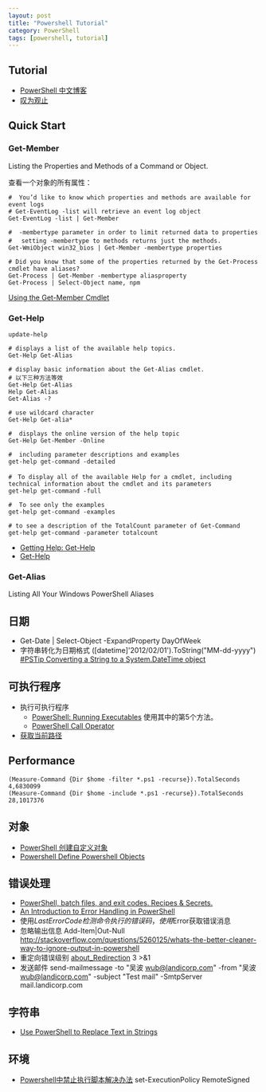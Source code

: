 ```yaml
---
layout: post
title: "Powershell Tutorial"
category: PowerShell
tags: [powershell, tutorial]
--- 
```


## Tutorial

- [PowerShell 中文博客](http://www.pstips.net/)
- [叹为观止](http://blog.vichamp.com/)

## Quick Start

### Get-Member

Listing the Properties and Methods of a Command or Object.

查看一个对象的所有属性：

```shell
#  You’d like to know which properties and methods are available for event logs
# Get-EventLog -list will retrieve an event log object
Get-EventLog -list | Get-Member

#  -membertype parameter in order to limit returned data to properties
#　 setting -membertype to methods returns just the methods.
Get-WmiObject win32_bios | Get-Member -membertype properties

# Did you know that some of the properties returned by the Get-Process cmdlet have aliases?
Get-Process | Get-Member -membertype aliasproperty
Get-Process | Select-Object name, npm
```

[Using the Get-Member Cmdlet](http://technet.microsoft.com/en-us/library/ee176854.aspx)

### Get-Help

    update-help

    # displays a list of the available help topics.
    Get-Help Get-Alias

    # display basic information about the Get-Alias cmdlet. 
    # 以下三种方法等效
    Get-Help Get-Alias
    Help Get-Alias
    Get-Alias -?

    # use wildcard character
    Get-Help Get-alia*

    #  displays the online version of the help topic
    Get-Help Get-Member -Online

    #  including parameter descriptions and examples
    get-help get-command -detailed

    #　To display all of the available Help for a cmdlet, including technical information about the cmdlet and its parameters
    get-help get-command -full

    #  To see only the examples
    get-help get-command -examples

    # to see a description of the TotalCount parameter of Get-Command
    get-help get-command -parameter totalcount

- [Getting Help: Get-Help](http://technet.microsoft.com/en-us/library/bb648604(v=vs.85).aspx)
- [Get-Help](http://technet.microsoft.com/zh-CN/library/hh849696.aspx)

### Get-Alias

Listing All Your Windows PowerShell Aliases

## 日期

- Get-Date | Select-Object -ExpandProperty DayOfWeek
- 字符串转化为日期格式   ([datetime]'2012/02/01').ToString("MM-dd-yyyy") [#PSTip Converting a String to a System.DateTime object](http://www.powershellmagazine.com/2013/07/08/pstip-converting-a-string-to-a-system-datetime-object/)

## 可执行程序

- 执行可执行程序
    - [PowerShell: Running Executables](http://social.technet.microsoft.com/wiki/contents/articles/7703.powershell-running-executables.aspx) 使用其中的第5个方法。
    - [PowerShell Call Operator](http://com2kid.wordpress.com/2011/09/25/powershell-call-operator-using-an-array-of-parameters-to-solve-all-your-quoting-problems/)
- [获取当前路径](http://superuser.com/questions/237902/how-can-one-show-the-current-directory-in-powershell)

## Performance

    (Measure-Command {Dir $home -filter *.ps1 -recurse}).TotalSeconds
    4,6830099
    (Measure-Command {Dir $home -include *.ps1 -recurse}).TotalSeconds
    28,1017376

## 对象

- [PowerShell 创建自定义对象](http://www.pstips.net/powershell-create-creating-custom-objects.html)
- [Powershell Define Powershell Objects](http://stackoverflow.com/questions/9885072/powershell-define-powershell-objects)

## 错误处理

- [PowerShell, batch files, and exit codes. Recipes & Secrets.](http://zduck.com/2012/powershell-batch-files-exit-codes/)
- [An Introduction to Error Handling in PowerShell](http://blogs.msdn.com/b/kebab/archive/2013/06/09/an-introduction-to-error-handling-in-powershell.aspx)
- 使用$LastErrorCode检测命令执行的错误码，使用$Error获取错误消息
- 忽略输出信息 Add-Item|Out-Null <http://stackoverflow.com/questions/5260125/whats-the-better-cleaner-way-to-ignore-output-in-powershell>
- 重定向错误级别 [about_Redirection](http://technet.microsoft.com/en-us/library/hh847746.aspx) 3 >&1
- 发送邮件 send-mailmessage -to "吴波 <wub@landicorp.com>" -from "吴波 <wub@landicorp.com>" -subject "Test mail" -SmtpServer mail.landicorp.com

## 字符串

- [Use PowerShell to Replace Text in Strings](http://blogs.technet.com/b/heyscriptingguy/archive/2011/03/21/use-powershell-to-replace-text-in-strings.aspx)

## 环境

- [Powershell中禁止执行脚本解决办法](http://www.cnblogs.com/shanyou/archive/2011/09/03/2165371.html) set-ExecutionPolicy RemoteSigned

